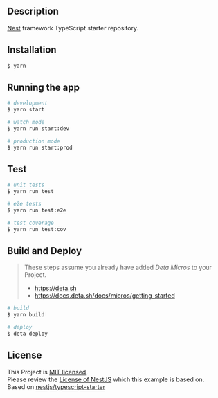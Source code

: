 
## Description

[Nest](https://github.com/nestjs/nest) framework TypeScript starter repository.

## Installation

```bash
$ yarn
```

## Running the app

```bash
# development
$ yarn start

# watch mode
$ yarn run start:dev

# production mode
$ yarn run start:prod
```

## Test

```bash
# unit tests
$ yarn run test

# e2e tests
$ yarn run test:e2e

# test coverage
$ yarn run test:cov
```

## Build and Deploy

> These steps assume you already have added _Deta Micros_ to your Project.  
> * https://deta.sh 
> * https://docs.deta.sh/docs/micros/getting_started

```bash
# build
$ yarn build

# deploy
$ deta deploy
```

## License

This Project is [MIT licensed](LICENSE.md).  
Please review the [License of NestJS](https://github.com/nestjs/nest/blob/master/LICENSE) which this example is based on.  
Based on [nestjs/typescript-starter](https://github.com/nestjs/typescript-starter.git)
